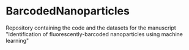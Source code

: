 # BarcodedNanoparticles
Repository containing the code and the datasets for the manuscript "Identification of fluorescently-barcoded nanoparticles using machine learning"
